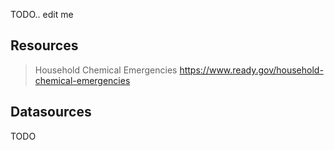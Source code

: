 TODO.. edit me

## Resources

> Household Chemical Emergencies
https://www.ready.gov/household-chemical-emergencies

## Datasources

TODO